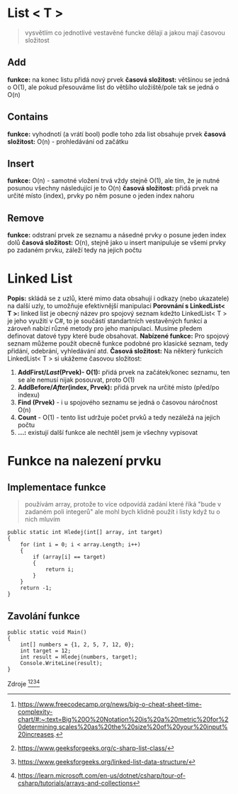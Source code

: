 # List < T >
 > vysvětlím co jednotlivé vestavěné funcke dělají a jakou mají časovou složitost
## Add
 **funkce:** na konec listu přidá nový prvek
 **časová složitost:** většinou se jedná o O(1), ale pokud přesouváme list do většího uložiště/pole tak se jedná o O(n)
## Contains
 **funkce:** vyhodnotí (a vrátí bool) podle toho zda list obsahuje prvek
 **časová složitost:** O(n) - prohledávání od začátku
## Insert
 **funkce:**  O(n) - samotné vložení trvá vždy stejně O(1), ale tím, že je nutné posunou všechny následující je to O(n)
 **časová složitost:** přidá prvek na určité místo (index), prvky po něm posune o jeden index nahoru
## Remove
 **funkce:** odstraní prvek ze seznamu a násedné prvky o posune jeden index dolů
 **časová složitost:** O(n), stejně jako u insert manipuluje se všemi prvky po zadaném prvku, záleží tedy na jejich počtu
# Linked List
 **Popis:** skládá se z uzlů, které mimo data obsahují i odkazy (nebo ukazatele) na další uzly, to umožňuje efektivnější manipulaci
 **Porovnání s LinkedList< T >:** linked  list je obecný název pro spojový seznam kdežto LinkedList< T > je jeho využití v C#, to je součástí standartních vestavěných funkcí a zároveň nabízí různé metody pro jeho manipulaci. Musíme předem definovat datové typy které bude obsahovat.
 **Nabízené funkce:** Pro spojový seznam můžeme použít obecně funkce podobné pro klasické seznam, tedy přidání, odebrání, vyhledávání atd.
 **Časová složitost:** Na některý funkcích LinkedList< T > si ukážeme časovou složitost:
 1. **AddFirst/*Last*(Prvek)- O(1):** přidá prvek na začátek/konec seznamu, ten se ale nemusí nijak posouvat, proto O(1) 
 2. **AddBefore/*After*(index, Prvek):** přidá prvek na určité místo (před/po indexu)
 3. **Find (Prvek)** - i u spojového seznamu se jedná o časovou náročnost O(n)
 4. **Count** - O(1) - tento list udržuje počet prvků a tedy nezáležá na jejich počtu
 5. **...:** existují další funkce ale nechtěl jsem je všechny vypisovat
# Funkce na nalezení prvku
## Implementace funkce
> používám array, protože to více odpovídá zadání které říká "bude v zadaném poli integerů" ale mohl bych klidně použít i listy když tu o nich mluvím
```
public static int Hledej(int[] array, int target)
{
    for (int i = 0; i < array.Length; i++)
    {
        if (array[i] == target)
        {
            return i;
        }
    }
    return -1;
}
```
## Zavolání funkce
```
public static void Main()
{
    int[] numbers = {1, 2, 5, 7, 12, 0};
    int target = 12;
    int result = Hledej(numbers, target);
    Console.WriteLine(result);
}
```
Zdroje [^1][^2][^3][^4]
[^1]: https://www.freecodecamp.org/news/big-o-cheat-sheet-time-complexity-chart/#:~:text=Big%20O%20Notation%20is%20a%20metric%20for%20determining,scales%20as%20the%20size%20of%20your%20input%20increases.
[^2]: https://www.geeksforgeeks.org/c-sharp-list-class/
[^3]: https://www.geeksforgeeks.org/linked-list-data-structure/
[^4]: https://learn.microsoft.com/en-us/dotnet/csharp/tour-of-csharp/tutorials/arrays-and-collections